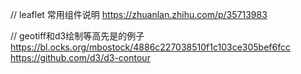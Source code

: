 // leaflet 常用组件说明
https://zhuanlan.zhihu.com/p/35713983

// geotiff和d3绘制等高先是的例子
https://bl.ocks.org/mbostock/4886c227038510f1c103ce305bef6fcc
https://github.com/d3/d3-contour
